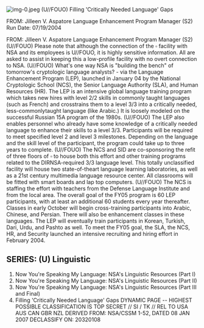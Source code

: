 ![img-0.jpeg](img-0.jpeg)
(U//FOUO) Filling 'Critically Needed Language' Gaps

FROM: Jilleen V. Aspatore
Language Enhancement Program Manager (S2)
Run Date: 07/19/2004

FROM: Jilleen V. Aspatore
Language Enhancement Program Manager (S2)
(U//FOUO) Please note that although the connection of the
$\square$ facility with NSA and its employees is U//FOUO, it is highly sensitive information. All are asked to assist in keeping this a low-profile facility with no overt connection to NSA.
(U//FOUO) What's one way NSA is "building the bench" of tomorrow's cryptologic language analysts? - via the Language Enhancement Program (LEP), launched in January 04 by the National Cryptologic School (NCS), the Senior Language Authority (SLA), and Human Resources (HR). The LEP is an intensive global language training program which takes new hires with level $2 / 2$ skills in commonly taught languages (such as French) and crosstrains them to a level $3 / 3$ into a critically needed, less-commonlytaught language (like Arabic.) It is loosely modeled on the successful Russian 15A program of the 1980s.
(U//FOUO) The LEP also enables personnel who already have some knowledge of a critically needed language to enhance their skills to a level 3/3. Participants will be required to meet specified level 2 and level 3 milestones. Depending on the language and the skill level of the participant, the program could take up to three years to complete.
(U//FOUO) The NCS and SID are co-sponsoring the refit of three floors of $\square$ to house both this effort and other training programs related to the DIRNSA-required 3/3 language level. This totally unclassified facility will house two state-of-theart language learning laboratories, as well as a 21st century multimedia language resource center. All classrooms will be fitted with smart boards and lap top computers.
(U//FOUO) The NCS is staffing the effort with teachers from the Defense Language Institute and from the local area. The overall goal of the FY05 program is 60 LEP participants, with at least an additional 60 students every year thereafter. Classes in early October will begin cross-training participants into Arabic, Chinese, and Persian. There will also be enhancement classes in these languages. The LEP will eventually train participants in Korean, Turkish, Dari, Urdu, and Pashto as well. To meet the FY05 goal, the SLA, the NCS, HR, and Security launched an intensive recruiting and hiring effort in February 2004.

## SERIES: (U) Linguistic

1. Now You're Speaking My Language: NSA's Linguistic Resources (Part I)
2. Now You're Speaking My Language: NSA's Linguistic Resources (Part II)
3. Now You're Speaking My Language: NSA's Linguistic Resources (Part III and Final)
4. Filling 'Critically Needed Language' Gaps
DYNAMIC PAGE -- HIGHEST POSSIBLE CLASSIFICATION IS TOP SECRET // SI / TK // REL TO USA AUS CAN GBR NZL
DERIVED FROM: NSA/CSSM 1-52, DATED 08 JAN 2007 DECLASSIFY ON: 20320108
